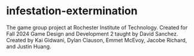 # infestation-extermination
The game group project at Rochester Institute of Technology. Created for Fall 2024 Game Design and Development 2 taught by David Sanchez. Created by Kai Gidwani, Dylan Clauson, Emmet McEvoy, Jacobe Richard, and Justin Huang.
